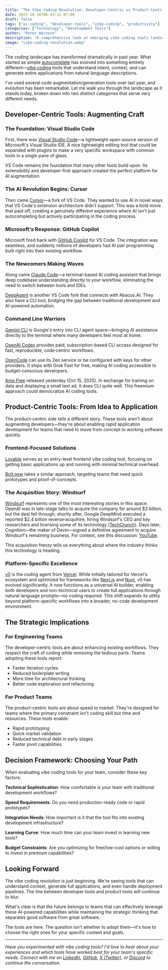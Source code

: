 ```yaml
---
title: 'The Vibe Coding Revolution: Developer-Centric vs Product-Centric Tools in 2025'
date: 2025-10-16T06:43:31-07:00
draft: false
tags: ["ai-coding", "developer-tools", "vibe-coding", "productivity"]
categories: ["Technology", "Development Tools"]
author: "Peter Warnock"
description: "A comprehensive look at emerging vibe coding tools landscape, from developer-centric IDEs to product-focused app builders"
image: "vibe-coding-revolution.webp"
---
```


The coding landscape has transformed dramatically in past year. What started as simple [autocomplete](https://en.wikipedia.org/wiki/Autocomplete) has evolved into something entirely different—[vibe coding](https://en.wikipedia.org/wiki/Vibe_coding) tools that understand intent, context, and can generate entire applications from natural language descriptions.

I've used several code augmentation/generation tools over last year, and evolution has been remarkable. Let me walk you through the landscape as it stands today, broken down into two distinct categories that serve very different needs.

## Developer-Centric Tools: Augmenting Craft

### The Foundation: Visual Studio Code

First, there was [Visual Studio Code](/tools/visual-studio-code-extensible-editor/)—a lightweight open-source version of Microsoft's Visual Studio IDE. A nice lightweight editing tool that could be expanded with plugins to make a very specific workspace with common tools in a single pane of glass.

VS Code remains the foundation that many other tools build upon. Its extensibility and developer-first approach created the perfect platform for AI augmentation.

### The AI Revolution Begins: Cursor

Then came [Cursor](/tools/cursor-ai-native-code-editor/)—a fork of VS Code. They wanted to use AI in novel ways that VS Code's extension architecture didn't support. This was a bold move that paid off, creating a genuinely different experience where AI isn't just autocompleting but actively participating in the coding process.

### Microsoft's Response: GitHub Copilot

Microsoft fired back with [GitHub Copilot](/tools/github-copilot-2025-update/) for VS Code. The integration was seamless, and suddenly millions of developers had AI pair programming built right into their existing workflow.

### The Newcomers Making Waves

Along came [Claude Code](/tools/claude-code-conversational-ai/)—a terminal-based AI coding assistant that brings deep codebase understanding directly to your workflow, eliminating the need to switch between tools and IDEs.

[DeepAgent](/tools/deepagent-abacus-ai-integration/) is another VS Code fork that connects with Abacus.AI. They also have a CLI tool, bridging the gap between traditional development and AI-powered automation.

### Command Line Warriors

[Gemini CLI](/tools/gemini-cli-google-ai-agent/) is Google's entry into CLI agent space—bringing AI assistance directly to the terminal where many developers feel most at home.

[OpenAI Codex](/tools/openai-codex-cli-coding-assistant/) provides paid, subscription-based CLI access designed for fast, reproducible, code‑centric workflows.

[OpenCode](/tools/opencode-multi-provider-ai-coding/) can use its Zen service or be configured with keys for other providers. It ships with Grok Fast for free, making AI coding accessible to budget-conscious developers.

[Amp Free](/tools/amp-free-ai-cli-tool/) released yesterday (Oct 15, 2025). In exchange for training on data and displaying a small text ad, it does CLI quite well. This freemium approach could democratize AI coding tools.

## Product-Centric Tools: From Idea to Application

The product-centric side tells a different story. These tools aren't about augmenting developers—they're about enabling rapid application development for teams that need to move from concept to working software quickly.

### Frontend-Focused Solutions

[Lovable](/tools/lovable-frontend-prototyping-tool/) serves as an entry-level frontend vibe coding tool, focusing on getting basic applications up and running with minimal technical overhead.

[Bolt.new](/tools/bolt-new-frontend-platform/) takes a similar approach, targeting teams that need quick prototypes and proof-of-concepts.

### The Acquisition Story: Windsurf

[Windsurf](/tools/windsurf-agentic-ide-cognition-ai/) represents one of the most interesting stories in this space. OpenAI was in late-stage talks to acquire the company for around $3 billion, but the deal fell through; shortly after, Google DeepMind executed a reported $2.4 billion reverse‑acquihire, hiring Windsurf's CEO and key researchers and licensing some of its technology ([TechCrunch](https://techcrunch.com/2025/07/11/windsurfs-ceo-goes-to-google-openais-acquisition-falls-apart/)). Days later, Cognition—the maker of Devin—signed a definitive agreement to acquire Windsurf's remaining business. For context, see this discussion: [YouTube](https://youtu.be/g8nC1-d4Ce4?si=GfV9qkmTiwhxai_c).

This acquisition frenzy tells us everything about where the industry thinks this technology is heading.

### Platform-Specific Excellence

[v0](/tools/v0-vercel-ai-coding-agent/) is the coding agent from [Vercel](/tools/vercel-web-development-platform/). While initially tailored for Vercel's ecosystem and optimized for frameworks like [Next.js](/tools/nextjs-react-framework-for-production/) and [Nuxt](/tools/nuxt-vuejs-framework-for-universal-apps/), v0 has evolved significantly. It now functions as a universal AI builder, enabling both developers and non-technical users to create full applications through natural language prompts—no coding required. This shift expands its utility beyond platform-specific workflows into a broader, no-code development environment.

## The Strategic Implications

### For Engineering Teams

The developer-centric tools are about enhancing existing workflows. They respect the craft of coding while removing the tedious parts. Teams adopting these tools report:

- Faster iteration cycles
- Reduced boilerplate writing
- More time for architectural thinking
- Better code exploration and refactoring

### For Product Teams

The product-centric tools are about speed to market. They're designed for teams where the primary constraint isn't coding skill but time and resources. These tools enable:

- Rapid prototyping
- Quick market validation
- Reduced technical debt in early stages
- Faster pivot capabilities

## Decision Framework: Choosing Your Path

When evaluating vibe coding tools for your team, consider these key factors:

**Technical Sophistication**: How comfortable is your team with traditional development workflows?

**Speed Requirements**: Do you need production-ready code or rapid prototypes?

**Integration Needs**: How important is it that the tool fits into existing development infrastructure?

**Learning Curve**: How much time can your team invest in learning new tools?

**Budget Constraints**: Are you optimizing for free/low-cost options or willing to invest in premium capabilities?

## Looking Forward

The vibe coding revolution is just beginning. We're seeing tools that can understand context, generate full applications, and even handle deployment pipelines. The line between developer tools and product tools will continue to blur.

What's clear is that the future belongs to teams that can effectively leverage these AI-powered capabilities while maintaining the strategic thinking that separates good software from great software.

The tools are here. The question isn't whether to adopt them—it's how to choose the right ones for your specific context and goals.

---

*Have you experimented with vibe coding tools? I'd love to hear about your experiences and which tools have worked best for your team's specific needs. Connect with me on [LinkedIn](https://www.linkedin.com/in/peterwarnock/), [GitHub](https://github.com/pwarnock/), [X (Twitter)](https://twitter.com/pwarnock/), or [Discord](https://discord.gg/pwarnock) to continue the conversation.*